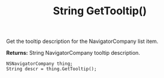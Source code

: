 ﻿---
uid: crmscript_ref_NSNavigatorCompany_GetTooltip
title: String GetTooltip()
intellisense: NSNavigatorCompany.GetTooltip
keywords: NSNavigatorCompany, GetTooltip
so.topic: reference
---

Get the tooltip description for the NavigatorCompany list item.

**Returns:** String NavigatorCompany tooltip description.

```crmscript
NSNavigatorCompany thing;
String descr = thing.GetTooltip();
```


